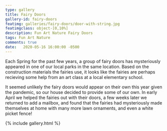 ```yaml
---
type: gallery
title: Fairy Doors
gallery-id: fairy-doors
featimg: galleries/fairy-doors/door-with-string.jpg
featimgclass: object-[0,10%]
description: Fun Art Nature Fairy Doors
tags: Fun Art Nature
comments: true
date:   2020-05-16 16:00:00 -0500
---
```


Each Spring for the past few years, a group of fairy doors has mysteriously appeared in one of our local parks in the same location.  Based on the construction materials the fairies use, it looks like the fairies are perhaps recieving some help from an art class at a local elementary school.


It seemed unlikely the fairy doors would appear on their own this year given the pandemic, so our house decided to provide some of our own.  In early April we helped the fairies out with their doors, a few weeks later we returned to add a mailbox, and found that the fairies had mysteriously made themselves at home with many more lawn ornaments, and even a white picket fence!

{% include gallery.html %}